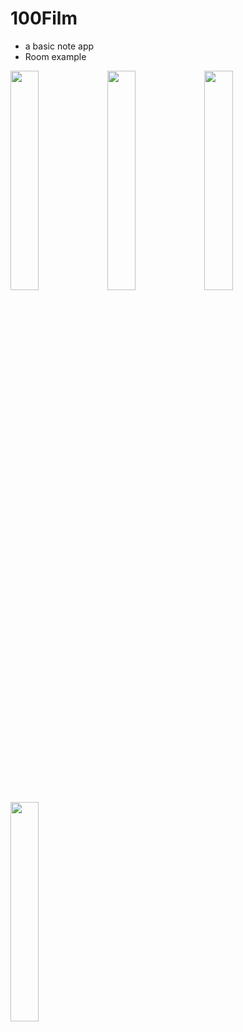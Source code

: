 # 100Film
* a basic note app
* Room example 

<div>
<img src="https://github.com/kkaansrky/100Film/blob/main/gifs/login.gif" width="30%" height="30%"/>
<img src="https://github.com/kkaansrky/100Film/blob/main/gifs/listFilms.gif" width="30%" height="30%"/>
<img src="https://github.com/kkaansrky/100Film/blob/main/gifs/random4Films.gif" width="30%" height="30%"/>
<img src="https://github.com/kkaansrky/100Film/blob/main/gifs/profileAndExit.gif" width="30%" height="30%"/>
 </div>

